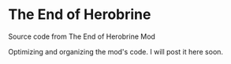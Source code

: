 # The End of Herobrine
Source code from The End of Herobrine Mod

Optimizing and organizing the mod's code. 
I will post it here soon.
